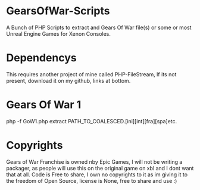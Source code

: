 # GearsOfWar-Scripts
 A Bunch of PHP Scripts to extract and Gears Of War file(s) or some or most Unreal Engine Games for Xenon Consoles.

# Dependencys 
This requires another project of mine called PHP-FileStream, If its not present, download it on my github, links at bottom.

# Gears Of War 1
php -f GoW1.php extract PATH_TO_COALESCED.[ini][int][fra][spa]etc.

# Copyrights
Gears of War Franchise is owned nby Epic Games, I will not be writing a packager, as people will use this on the original game on xbl and I dont want that at all.
Code is Free to share, I own no copyrights to it as im giving it to the freedom of Open Source, license is None, free to share and use :)
